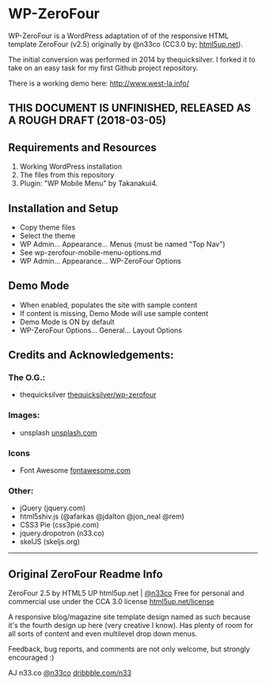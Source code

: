 # WP-ZeroFour

WP-ZeroFour is a WordPress adaptation of of the responsive HTML template ZeroFour (v2.5) originally by @n33co (CC3.0 by; [html5up.net](http://html5up.net/)).

The initial conversion was performed in 2014 by thequicksilver. I forked it to take on an easy task for my first Github project repository.

There is a working demo here: http://www.west-la.info/

## THIS DOCUMENT IS UNFINISHED, RELEASED AS A ROUGH DRAFT (2018-03-05)

## Requirements and Resources
1. Working WordPress installation
2. The files from this repository
3. Plugin: "WP Mobile Menu" by Takanakui4. 


## Installation and Setup
* Copy theme files
* Select the theme
* WP Admin... Appearance... Menus (must be named "Top Nav")
* See wp-zerofour-mobile-menu-options.md
* WP Admin... Appearance... WP-ZeroFour Options


## Demo Mode
* When enabled, populates the site with sample content
* If content is missing, Demo Mode will use sample content
* Demo Mode is ON by default
* WP-ZeroFour Options... General... Layout Options

## Credits and Acknowledgements:

### The O.G.:
* thequicksilver [thequicksilver/wp-zerofour](https://github.com/thequicksilver/wp-zerofour)


### Images:
* unsplash [unsplash.com](http://unsplash.com)

### Icons
* Font Awesome [fontawesome.com](https://fontawesome.com/)

### Other:
* jQuery (jquery.com)
* html5shiv.js (@afarkas @jdalton @jon_neal @rem)
* CSS3 Pie (css3pie.com)
* jquery.dropotron (n33.co)
* skelJS (skeljs.org)

---
## Original ZeroFour Readme Info

ZeroFour 2.5 by HTML5 UP
html5up.net | [@n33co](https://twitter.com/n33co)
Free for personal and commercial use under the CCA 3.0 license [html5up.net/license](http://html5up.net/license)

A responsive blog/magazine site template design named as such because it's the fourth design up here (very creative I know). Has plenty of room for all sorts of content and even multilevel drop down menus.

Feedback, bug reports, and comments are not only welcome, but strongly encouraged :)

AJ
n33.co [@n33co](https://twitter.com/n33co) [dribbble.com/n33](http://dribbble.com/n33)

